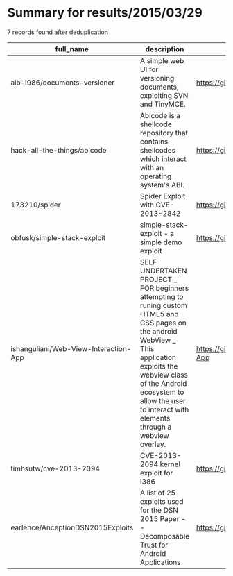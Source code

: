 
# Summary for results/2015/03/29
    
7 records found after deduplication

| full_name | description | html_url | matched_list | matched_count | pushed_at | size | stargazers_count | language | forks_count | vul_ids |
|---------------------------------------|--------------------------------------------------------------------------------------------------------------------------------------------------------------------------------------------------------------------------------------------------------------|----------------------------------------------------------|----------------------|-----------------|---------------------------|--------|--------------------|------------|---------------|-------------------|
| alb-i986/documents-versioner | A simple web UI for versioning documents, exploiting SVN and TinyMCE. | https://github.com/alb-i986/documents-versioner | ['exploit'] | 1 | 2015-03-29 22:01:42+00:00 | 11428 | 0 | Shell | 0 | [] |
| hack-all-the-things/abicode | Abicode is a shellcode repository that contains shellcodes which interact with an operating system's ABI. | https://github.com/hack-all-the-things/abicode | ['shellcode'] | 1 | 2015-03-29 17:57:51+00:00 | 172 | 0 | Assembly | 1 | [] |
| 173210/spider | Spider Exploit with CVE-2013-2842 | https://github.com/173210/spider | ['exploit'] | 1 | 2015-03-29 12:26:12+00:00 | 180 | 3 | Assembly | 0 | ['CVE-2013-2842'] |
| obfusk/simple-stack-exploit | simple-stack-exploit - a simple demo exploit | https://github.com/obfusk/simple-stack-exploit | ['exploit'] | 1 | 2015-03-29 00:44:10+00:00 | 104 | 1 | C | 1 | [] |
| ishanguliani/Web-View-Interaction-App | SELF UNDERTAKEN PROJECT _ FOR beginners attempting to runing custom HTML5 and CSS pages on the android WebView _ This application exploits the webview class of the Android ecosystem to allow the user to interact with elements through a webview overlay. | https://github.com/ishanguliani/Web-View-Interaction-App | ['exploit'] | 1 | 2015-03-29 09:21:00+00:00 | 4360 | 1 | Java | 1 | [] |
| timhsutw/cve-2013-2094 | CVE-2013-2094 kernel exploit for i386 | https://github.com/timhsutw/cve-2013-2094 | ['cve-2', 'exploit'] | 2 | 2015-03-29 12:58:32+00:00 | 108 | 4 | C | 3 | ['CVE-2013-2094'] |
| earlence/AnceptionDSN2015Exploits | A list of 25 exploits used for the DSN 2015 Paper -- Decomposable Trust for Android Applications | https://github.com/earlence/AnceptionDSN2015Exploits | ['exploit'] | 1 | 2015-03-29 16:02:04+00:00 | 152 | 2 | CSS | 1 | [] |
